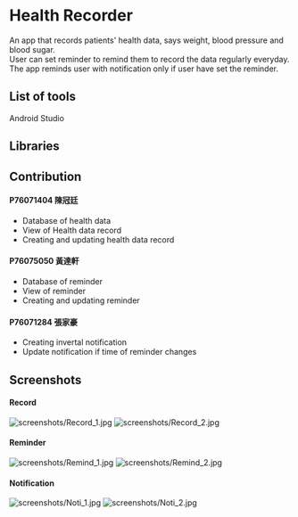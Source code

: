 # Health Recorder
An app that records patients' health data, says weight, blood pressure and blood sugar.  
User can set reminder to remind them to record the data regularly everyday.  
The app reminds user with notification only if user have set the reminder.  

## List of tools  
Android Studio  

## Libraries


## Contribution

#### P76071404 陳冠廷  
 - Database of health data   
 - View of Health data record
 - Creating and updating health data record

#### P76075050 黃達軒  
 - Database of reminder   
 - View of reminder  
 - Creating and updating reminder
  
#### P76071284 張家豪  
 - Creating invertal notification  
 - Update notification if time of reminder changes
 
 
 ## Screenshots
 
 #### Record
 
 ![screenshots/Record_1.jpg](screenshots/Record_1.jpg) 
 ![screenshots/Record_2.jpg](screenshots/Record_2.jpg)
 
 #### Reminder

 ![screenshots/Remind_1.jpg](screenshots/Remind_1.jpg) 
 ![screenshots/Remind_2.jpg](screenshots/Remind_2.jpg) 

 #### Notification
 
 ![screenshots/Noti_1.jpg](screenshots/Noti_1.jpg) 
 ![screenshots/Noti_2.jpg](screenshots/Noti_2.jpg) 

